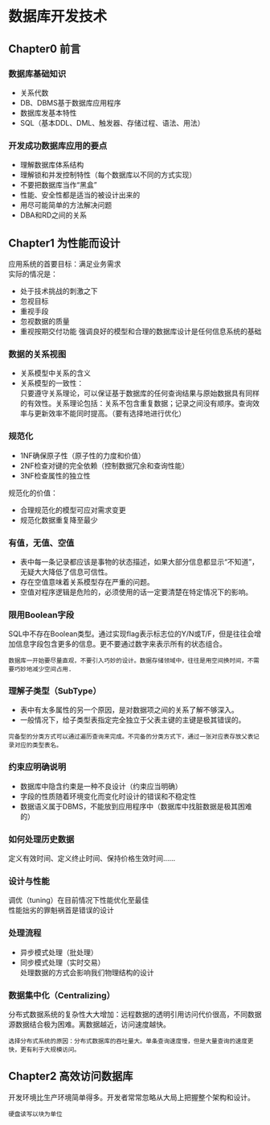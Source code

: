 # 数据库开发技术

## Chapter0 前言
### 数据库基础知识
* 关系代数
* DB、DBMS基于数据库应用程序
* 数据库发基本特性
* SQL（基本DDL、DML、触发器、存储过程、语法、用法）

### 开发成功数据库应用的要点
* 理解数据库体系结构
* 理解锁和并发控制特性（每个数据库以不同的方式实现）
* 不要把数据库当作“黑盒”
* 性能、安全性都是适当的被设计出来的
* 用尽可能简单的方法解决问题
* DBA和RD之间的关系


## Chapter1 为性能而设计
应用系统的首要目标：满足业务需求  
实际的情况是：  
* 处于技术挑战的刺激之下
* 忽视目标
* 重视手段
* 忽视数据的质量
* 重视按期交付功能
强调良好的模型和合理的数据库设计是任何信息系统的基础  

### 数据的关系视图
* 关系模型中关系的含义
* 关系模型的一致性：  
只要遵守关系理论，可以保证基于数据库的任何查询结果与原始数据具有同样的有效性。关系理论包括：关系不包含重复数据；记录之间没有顺序。查询效率与更新效率不能同时提高。（要有选择地进行优化）

### 规范化
* 1NF确保原子性（原子性的力度和价值）
* 2NF检查对键的完全依赖（控制数据冗余和查询性能）
* 3NF检查属性的独立性  

规范化的价值：
* 合理规范化的模型可应对需求变更
* 规范化数据重复降至最少

### 有值，无值、空值
* 表中每一条记录都应该是事物的状态描述，如果大部分信息都显示“不知道”，无疑大大降低了信息可信性。
* 存在空值意味着关系模型存在严重的问题。
* 空值对程序逻辑是危险的，必须使用的话一定要清楚在特定情况下的影响。

### 限用Boolean字段
SQL中不存在Boolean类型。通过实现flag表示标志位的Y/N或T/F，但是往往会增加信息字段包含更多的信息。更不要通过数字来表示所有的状态组合。  
```
数据库一开始要尽量直观，不要引入巧妙的设计。数据存储领域中，往往是用空间换时间，不需要巧妙地减少空间占用.
```

### 理解子类型（SubType）
* 表中有太多属性的另一个原因，是对数据项之间的关系了解不够深入。
* 一般情况下，给子类型表指定完全独立于父表主键的主键是极其错误的。
```
完备型的分类方式可以通过遍历查询来完成。不完备的分类方式下，通过一张对应表存放父表记录对应的类型表名。
```

### 约束应明确说明
* 数据库中隐含约束是一种不良设计（约束应当明确）
* 字段的性质随着环境变化而变化时设计的错误和不稳定性
* 数据语义属于DBMS，不能放到应用程序中（数据库中找脏数据是极其困难的）

### 如何处理历史数据
定义有效时间、定义终止时间、保持价格生效时间……  

### 设计与性能
调优（tuning）在目前情况下性能优化至最佳  
性能拙劣的罪魁祸首是错误的设计  

### 处理流程
* 异步模式处理（批处理）
* 同步模式处理（实时交易）  
处理数据的方式会影响我们物理结构的设计  

### 数据集中化（Centralizing）
分布式数据系统的复杂性大大增加：远程数据的透明引用访问代价很高，不同数据源数据结合极为困难。离数据越近，访问速度越快。 
```
选择分布式系统的原因：分布式数据库的吞吐量大。单条查询速度慢，但是大量查询的速度更快，更有利于大规模访问。
```

## Chapter2 高效访问数据库
开发环境比生产环境简单得多。开发者常常忽略从大局上把握整个架构和设计。
```
硬盘读写以块为单位
```
